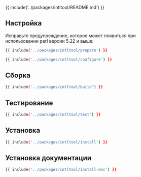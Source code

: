 {{ include('../packages/intltool/README.md') }}

## Настройка

Исправьте предупреждение, которое может появиться при использовании perl версии 5.22 и выше:

```bash 
{{ include('../packages/intltool/prepare') }}
```
```bash 
{{ include('../packages/intltool/configure') }}
```

## Сборка

```bash 
{{ include('../packages/intltool/build') }}
```

## Тестирование

```bash 
{{ include('../packages/intltool/test') }}
```

## Установка

```bash 
{{ include('../packages/intltool/install') }}
```

## Установка документации

```bash 
{{ include('../packages/intltool/install-doc') }}
```


